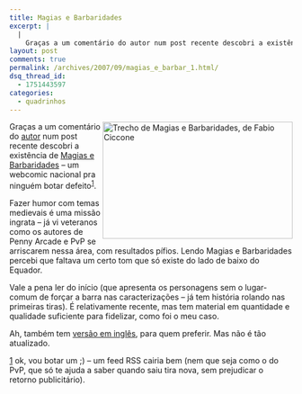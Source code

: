 ```yaml
---
title: Magias e Barbaridades
excerpt: |
  |
    Graças a um comentário do autor num post recente descobri a existência de Magias e Barbaridades - um webcomic nacional pra ninguém botar defeito[1]. Fazer humor com temas medievais é uma missão ingrata - já vi veteranos como os autores...
layout: post
comments: true
permalink: /archives/2007/09/magias_e_barbar_1.html/
dsq_thread_id:
  - 1751443597
categories:
  - quadrinhos
---
```

<img alt="Trecho de Magias e Barbaridades, de Fabio Ciccone" src="//chester.me/archives/img/magiasebarbaridades.png" width="338" height="208" align="right" style="margin-left:2px" />Graças a um comentário do [autor][1] num post recente descobri a existência de [Magias e Barbaridades][2] &#8211; um webcomic nacional pra ninguém botar defeito<sup><a href="#meb1">[1]</a></sup>.

Fazer humor com temas medievais é uma missão ingrata &#8211; já vi veteranos como os autores de Penny Arcade e PvP se arriscarem nessa área, com resultados pífios. Lendo Magias e Barbaridades percebi que faltava um certo tom que só existe do lado de baixo do Equador.

Vale a pena ler do início (que apresenta os personagens sem o lugar-comum de forçar a barra nas caracterizações &#8211; já tem história rolando nas primeiras tiras). É relativamente recente, mas tem material em quantidade e qualidade suficiente para fidelizar, como foi o meu caso.

Ah, também tem [versão em inglês][3], para quem preferir. Mas não é tão atualizado.

<a name="meb1">[1]</a> ok, vou botar um ;) &#8211; um feed RSS cairia bem (nem que seja como o do PvP, que só te ajuda a saber quando saiu tira nova, sem prejudicar o retorno publicitário).

 [1]: http://e-fanzine.blogspot.com/2007/04/magias-barbaridades_09.html
 [2]: http://www.magiasebarbaridades.com/
 [3]: http://magicsandbarbarics.comicgenesis.com/
